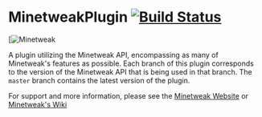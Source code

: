 MinetweakPlugin [![Build Status](https://travis-ci.org/psgs/MinetweakPlugin.png?branch=0.6.8)](https://travis-ci.org/psgs/MinetweakPlugin)
===============

[![Minetweak](https://minetweak.atlassian.net/s/en_USk5r23l-1988229788/6144/51/_/jira-logo-scaled.png)

A plugin utilizing the Minetweak API, encompassing as many of Minetweak's features as possible.
Each branch of this plugin corresponds to the version of the Minetweak API that is being used in that branch.
The ```master``` branch contains the latest version of the plugin.

For support and more information, please see the [Minetweak Website](http://www.minetweak.org) or [Minetweak's Wiki](http://wiki.minetweak.org)
